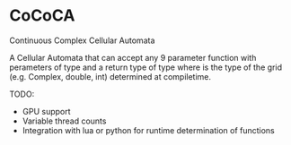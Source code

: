 # CoCoCA
Continuous Complex Cellular Automata

A Cellular Automata that can accept any 9 parameter function with perameters of type <Type> and a return type of type <Type> where <Type> is the type of the grid (e.g. Complex, double, int) determined at compiletime.
  
TODO:
  - GPU support
  - Variable thread counts
  - Integration with lua or python for runtime determination of functions
